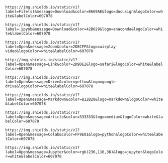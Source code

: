 `https://img.shields.io/static/v1?label=File(s)&message=Download&color=8669AE&logo=docusign&logoColor=white&labelColor=607078`

`https://img.shields.io/static/v1?label=.ipynb&message=Download&color=42B029&logo=anaconda&logoColor=white&labelColor=607078`

`https://img.shields.io/static/v1?label=Open&message=Zoom&color=2D8CFF&logo=airplay-video&logoColor=white&labelColor=607078`

`http://img.shields.io/static/v1?label=Open&message=Link&color=2D9DE2&logo=safari&logoColor=white&labelColor=607078`

`https://img.shields.io/static/v1?label=Open&message=Drive&color=yellow&logo=google-drive&logoColor=white&labelColor=607078`

`https://img.shields.io/static/v1?label=Open&message=Markdown&color=B12B28&logo=markdown&logoColor=white&labelColor=607078`

`https://img.shields.io/static/v1?label=Open&message=Article&color=333333&logo=medium&logoColor=white&labelColor=607078`

`https://img.shields.io/static/v1?label=Open&message=Colab&color=FF9E01&logo=python&logoColor=white&labelColor=607078`

`https://img.shields.io/static/v1?label=Open&message=Jupyter&color=rgb(236,116,36)&logo=jupyter&logoColor=white&labelColor=607078`
